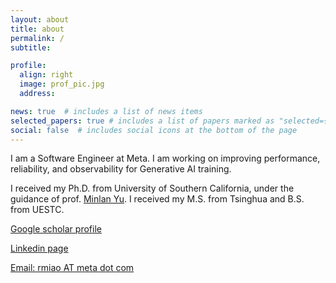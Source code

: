 ```yaml
---
layout: about
title: about
permalink: /
subtitle:

profile:
  align: right
  image: prof_pic.jpg
  address:

news: true  # includes a list of news items
selected_papers: true # includes a list of papers marked as "selected={true}"
social: false  # includes social icons at the bottom of the page
---
```



I am a Software Engineer at Meta. I am working on improving performance, reliability, and observability for Generative AI training.

I received my Ph.D. from University of Southern California, under the guidance of prof. <a href="http://minlanyu.seas.harvard.edu/">Minlan Yu<a>. I received my M.S. from Tsinghua and B.S. from UESTC.

<a href="https://scholar.google.com/citations?hl=en&user=sm51kQ8AAAAJ/">Google scholar profile

<a href="https://www.linkedin.com/in/r-miao/">Linkedin page

Email: rmiao AT meta dot com
